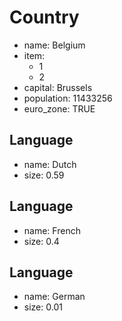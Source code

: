 # Country
- name: Belgium
- item:
  * 1
  * 2
- capital: Brussels
- population: 11433256
- euro_zone: TRUE

## Language
- name: Dutch
- size: 0.59

## Language
- name: French
- size: 0.4

## Language
- name: German
- size: 0.01
